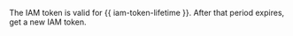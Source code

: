 The IAM token is valid for {{ iam-token-lifetime }}. After that period expires, get a new IAM token.

